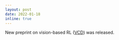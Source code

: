 ```yaml
---
layout: post
date: 2022-01-18
inline: true
---
```


New preprint on vision-based RL ([VCD](https://arxiv.org/abs/2201.07016)) was released.
